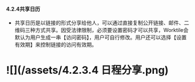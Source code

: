 #### 4.2.4共享日历

* 共享日历是以链接的形式分享给他人，可以通过直接复制公开链接、邮件、二维码三种方式共享。因受法律限制，必须要设置密码才可以共享，Worktile会默认为用户生成一串【访问密码】，用户可自行修改。用户还可以选择【设置有效期】来控制链接的访问有效期。

# ![](/assets/4.2.3.4 日程分享.png)
